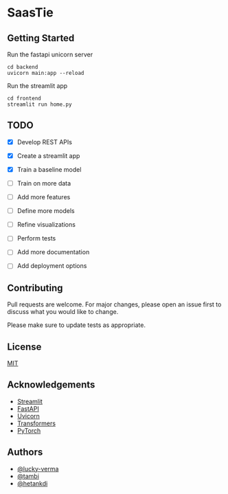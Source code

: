# SaasTie

## Getting Started

Run the fastapi unicorn server

```
cd backend
uvicorn main:app --reload
```

Run the streamlit app

```
cd frontend
streamlit run home.py
```

## TODO

- [x] Develop REST APIs
- [x] Create a streamlit app
- [x] Train a baseline model
- [ ] Train on more data 
- [ ] Add more features
- [ ] Define more models
- [ ] Refine visualizations
- [ ] Perform  tests
- [ ] Add more documentation
- [ ] Add deployment options


## Contributing

Pull requests are welcome. For major changes, please open an issue first to discuss what you would like to change.

Please make sure to update tests as appropriate.

## License

[MIT](https://choosealicense.com/licenses/mit/)

## Acknowledgements

- [Streamlit](https://streamlit.io/)
- [FastAPI](https://fastapi.tiangolo.com/)
- [Uvicorn](https://www.uvicorn.org/)
- [Transformers](https://huggingface.co/transformers/)
- [PyTorch](https://pytorch.org/)

## Authors

- [@lucky-verma](https://www.github.com/lucky-verma)
- [@tambi](https://www.github.com/tambi)
- [@hetankdi](https://www.github.com/hetankdi)